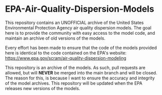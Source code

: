 # EPA-Air-Quality-Dispersion-Models
This repository contains an UNOFFICIAL archive of the United States Environmental Protection Agency air quality dispersion models.
The goal here is to provide the community with easy access to the model code, and maintain an archive of old versions of the models.

Every effort has been made to ensure that the code of the models provided here is identical to the code contained on the EPA's website:
https://www.epa.gov/scram/air-quality-dispersion-modeling

This repository is an archive of the models. As such, pull requests are allowed, but will **NEVER** be merged into the main branch and will be closed.
The reason for this, is because I want to ensure the accuracy and integrity of the model archives.
This repository will be updated when the EPA releases new versions of the models.
